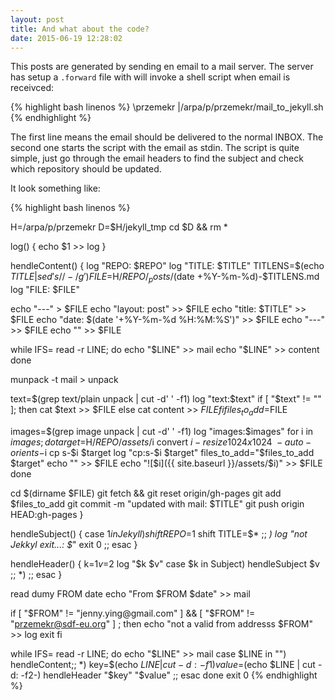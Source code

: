 ```yaml
---
layout: post
title: And what about the code?
date: 2015-06-19 12:28:02
---
```


This posts are generated by sending en email to a mail server. The server has setup a `.forward` file with will invoke a shell script when email is receivced:

{% highlight bash linenos %}
\przemekr
|/arpa/p/przemekr/mail_to_jekyll.sh
{% endhighlight %}

The first line means the email should be delivered to the normal INBOX. The
second one starts the script with the email as stdin. The script is quite
simple, just go through the email headers to find the subject and check which
repository should be updated.

It look something like:

{% highlight bash linenos %}

H=/arpa/p/przemekr
D=$H/jekyll_tmp 
cd $D && rm *

log()
{
   echo $1 >> log
}

hendleContent()
{
   log "REPO: $REPO"
   log "TITLE: $TITLE"
   TITLENS=$(echo $TITLE | sed 's/ /-/g')
   FILE=$H/$REPO/_posts/$(date +%Y-%m-%d)-$TITLENS.md
   log "FILE: $FILE"

   echo "---" > $FILE
   echo "layout: post" >> $FILE
   echo "title: $TITLE" >> $FILE
   echo "date: $(date '+%Y-%m-%d %H:%M:%S')" >> $FILE
   echo "---" >> $FILE
   echo "" >> $FILE

   while IFS= read -r LINE; do
      echo "$LINE" >> mail
      echo "$LINE" >> content
   done

   munpack -t mail > unpack

   text=$(grep text/plain unpack | cut -d' ' -f1)
   log "text:$text"
   if [ "$text" != "" ]; then
      cat $text >> $FILE
   else
      cat content >> $FILE
   fi
   files_to_add=$FILE

   images=$(grep image unpack | cut -d' ' -f1)
   log "images:$images"
   for i in $images; do
      target=$H/$REPO/assets/$i
      convert $i -resize 1024x1024\> -auto-orient s-$i
      cp s-$i $target
      log "cp:s-$i $target"
      files_to_add="$files_to_add $target"
      echo "" >> $FILE
      echo "![$i]({{ site.baseurl }}/assets/$i)" >> $FILE
   done

   cd $(dirname $FILE)
   git fetch && git reset origin/gh-pages
   git add $files_to_add
   git commit -m "updated with mail: $TITLE"
   git push origin HEAD:gh-pages
}

hendleSubject()
{
   case $1 in
      Jekyll)
         shift
         REPO=$1
         shift
         TITLE=$*
         ;;
      *)
         log "not Jekkyl exit...: $*"
         exit 0
         ;;
   esac
}

hendleHeader()
{
   k=$1
   v=$2
   log "$k $v"
   case $k in
      Subject)
         hendleSubject $v
         ;;
      *)
         ;;
   esac
}

read dumy FROM date
echo "From $FROM $date" >> mail

if [ "$FROM" != "jenny.ying@gmail.com" ] && [ "$FROM" != "przemekr@sdf-eu.org" ] ; then
   echo "not a valid from addresss $FROM" >> log
   exit
fi
   
while IFS= read -r LINE; do
   echo "$LINE" >> mail
   case $LINE in
      "")
         hendleContent;;
      *)
         key=$(echo $LINE | cut -d: -f1)
         value=$(echo $LINE | cut -d: -f2-)
         hendleHeader "$key" "$value"
         ;;
   esac
done
exit 0
{% endhighlight %}
